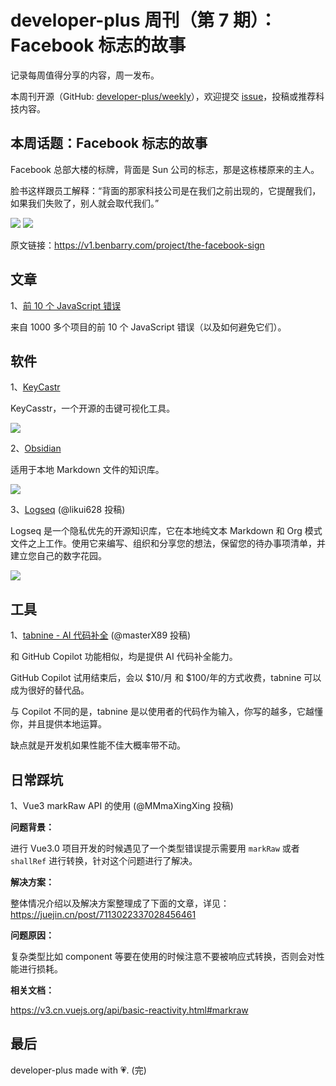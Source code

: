 # developer-plus 周刊（第 7 期）：Facebook 标志的故事

记录每周值得分享的内容，周一发布。

本周刊开源（GitHub: [developer-plus/weekly](https://github.com/developer-plus/weekly)），欢迎提交 [issue](https://github.com/developer-plus/weekly/issues/new/choose)，投稿或推荐科技内容。

## 本周话题：Facebook 标志的故事

Facebook 总部大楼的标牌，背面是 Sun 公司的标志，那是这栋楼原来的主人。

脸书这样跟员工解释：“背面的那家科技公司是在我们之前出现的，它提醒我们，如果我们失败了，别人就会取代我们。”

<img src="https://oss.hongbusi.com/weekly/7-0.png">

<img src="https://oss.hongbusi.com/weekly/7-1.png">

原文链接：https://v1.benbarry.com/project/the-facebook-sign

## 文章

1、[前 10 个 JavaScript 错误](https://rollbar.com/blog/top-10-javascript-errors-from-1000-projects-and-how-to-avoid-them)

来自 1000 多个项目的前 10 个 JavaScript 错误（以及如何避免它们）。

## 软件

1、[KeyCastr](https://github.com/keycastr/keycastr)

KeyCasstr，一个开源的击键可视化工具。

<img src="https://oss.hongbusi.com/weekly/7-2.png">

2、[Obsidian](https://obsidian.md)

适用于本地 Markdown 文件的知识库。

<img src="https://oss.hongbusi.com/weekly/7-3.png">

3、[Logseq](https://logseq.com) (@likui628 投稿)

Logseq 是一个隐私优先的开源知识库，它在本地纯文本 Markdown 和 Org 模式文件之上工作。使用它来编写、组织和分享您的想法，保留您的待办事项清单，并建立您自己的数字花园。

<img src="https://oss.hongbusi.com/weekly/7-4.png">

## 工具

1、[tabnine - AI 代码补全](https://www.tabnine.com) (@masterX89 投稿)

和 GitHub Copilot 功能相似，均是提供 AI 代码补全能力。

GitHub Copilot 试用结束后，会以 $10/月 和 $100/年的方式收费，tabnine 可以成为很好的替代品。

与 Copilot 不同的是，tabnine 是以使用者的代码作为输入，你写的越多，它越懂你，并且提供本地运算。

缺点就是开发机如果性能不佳大概率带不动。

## 日常踩坑

1、Vue3 markRaw API 的使用 (@MMmaXingXing 投稿)

**问题背景：**

进行 Vue3.0 项目开发的时候遇见了一个类型错误提示需要用 `markRaw` 或者 `shallRef` 进行转换，针对这个问题进行了解决。

**解决方案：**

整体情况介绍以及解决方案整理成了下面的文章，详见：https://juejin.cn/post/7113022337028456461

**问题原因：**

复杂类型比如 component 等要在使用的时候注意不要被响应式转换，否则会对性能进行损耗。

**相关文档：**

https://v3.cn.vuejs.org/api/basic-reactivity.html#markraw

## 最后

developer-plus made with 💗. (完)

